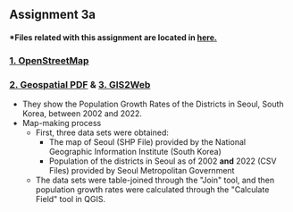 ## Assignment 3a

#### *Files related with this assignment are located in <a href="https://github.com/son1101/LA558_Son/tree/main/assignments/assign3a" target="_blank">here.</a> 

### <a href="https://son1101.github.io/LA558_Son/assignments/assign3a/assign3a.html" target="_blank">1. OpenStreetMap</a>


### <a href="assign3a/assign3.pdf" target="_blank">2. Geospatial PDF</a> & [3. GIS2Web](https://son1101.github.io/LA558_Son/assignments/assign3a/qgis2web_Assign3a/index.html) 
- They show the Population Growth Rates of the Districts in Seoul, South Korea, between 2002 and 2022.
- Map-making process
  - First, three data sets were obtained:
    - The map of Seoul (SHP File) provided by the National Geographic Information Institute (South Korea)
    - Population of the districts in Seoul as of 2002 **and** 2022 (CSV Files) provided by Seoul Metropolitan Government
  - The data sets were table-joined through the "Join" tool, and then population growth rates were calculated through the "Calculate Field" tool in QGIS. 
 
 
